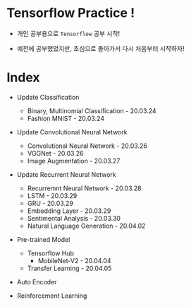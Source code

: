 # Tensorflow Practice !

- 개인 공부용으로 `Tensorflow` 공부 시작!

- 예전에 공부했었지만, 초심으로 돌아가서 다시 처음부터 시작하자!

# Index

- Update Classification
    - Binary, Multinomial Classification - 20.03.24
    - Fashion MNIST - 20.03.24

- Update Convolutional Neural Network
    - Convolutional Neural Network - 20.03.26
    - VGGNet - 20.03.26
    - Image Augmentation - 20.03.27

- Update Recurrent Neural Network
    - Recurremnt Neural Network - 20.03.28
    - LSTM - 20.03.29
    - GRU - 20.03.29
    - Embedding Layer - 20.03.29
    - Sentimental Analysis - 20.03.30
    - Natural Language Generation - 20.04.02
    
- Pre-trained Model
    - Tensorflow Hub
        - MobileNet-V2 - 20.04.04
    - Transfer Learning - 20.04.05
   
- Auto Encoder

- Reinforcement Learning
